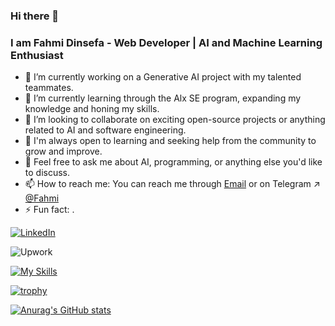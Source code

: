 ### Hi there 👋

<!--
**poricf/poricf** is a ✨ _special_ ✨ repository because its `README.md` (this file) appears on your GitHub profile.

Here are some ideas to get you started:

- 🔭 I’m currently working on a Generative AI project with my talented teammates.
- 🌱  I’m currently learning through the Alx SE program, expanding my knowledge and honing my skills.
- 👯  I’m looking to collaborate on exciting open-source projects or anything related to AI and software engineering.
- 🤔  I'm always open to learning and seeking help from the community to grow and improve.
- 💬 Feel free to ask me about AI, programming, or anything else you'd like to discuss.
- 📫 How to reach me: You can reach me through  [Email me](mailto:famkhan006@gmail.com) or on Telegram ↗ [@Fahmi](https://t.me/poricf)
- ⚡ Fun fact: I can solve a Rubik's Cube in under a minute.
-->
### I am Fahmi Dinsefa -  Web Developer | AI and Machine Learning Enthusiast 
- 🔭 I’m currently working on a Generative AI project with my talented teammates.
- 🌱  I’m currently learning through the Alx SE program, expanding my knowledge and honing my skills.
- 👯  I’m looking to collaborate on exciting open-source projects or anything related to AI and software engineering.
- 🤔  I'm always open to learning and seeking help from the community to grow and improve.
- 💬 Feel free to ask me about AI, programming, or anything else you'd like to discuss.
- 📫 How to reach me: You can reach me through  [Email](mailto:famkhan006@gmail.com) or on Telegram ↗ [@Fahmi](https://t.me/poricf)
- ⚡ Fun fact: .


[![LinkedIn](https://img.shields.io/badge/LinkedIn-blue?style=for-the-badge&logo=LinkedIn&logoColor=white)](www.linkedin.com/in/poricf)


![Upwork](https://img.shields.io/badge/Upwork-green?style=for-the-badge&logo=Upwork&logoColor=white)

[![My Skills](https://skillicons.dev/icons?i=js,html,css,wasm)](https://skillicons.dev)

[![trophy](https://github-profile-trophy.vercel.app/?username=poricf&theme=onedark)](https://github.com/poricf/github-profile-trophy)


[![Anurag's GitHub stats](https://github-readme-stats.vercel.app/api?username=poricf&theme=vue-dark)](https://github.com/poricf/github-readme-stats)

